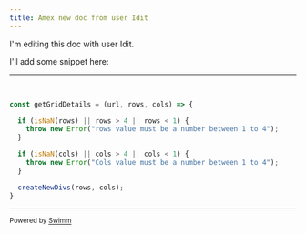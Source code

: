 ```yaml
---
title: Amex new doc from user Idit
---
```

I'm editing this doc with user Idit.

I'll add some snippet here:

<SwmSnippet path="/scripts/script.js" line="13">

---

&nbsp;

```javascript
const getGridDetails = (url, rows, cols) => {

  if (isNaN(rows) || rows > 4 || rows < 1) {
    throw new Error("rows value must be a number between 1 to 4");
  }

  if (isNaN(cols) || cols > 4 || cols < 1) {
    throw new Error("Cols value must be a number between 1 to 4");
  }

  createNewDivs(rows, cols);
}
```

---

</SwmSnippet>

<SwmMeta version="3.0.0" repo-id="Z2l0aHViJTNBJTNBc21hcnQtbWlycm9yJTNBJTNBSWRpdFllZ2VyU3dpbW0=" repo-name="smart-mirror"><sup>Powered by [Swimm](https://swimm-web-app.web.app/)</sup></SwmMeta>
